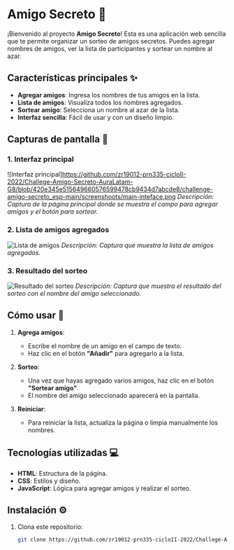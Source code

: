 # Amigo Secreto 🎁

¡Bienvenido al proyecto **Amigo Secreto**! Esta es una aplicación web sencilla que te permite organizar un sorteo de amigos secretos. Puedes agregar nombres de amigos, ver la lista de participantes y sortear un nombre al azar.

## Características principales ✨

- **Agregar amigos**: Ingresa los nombres de tus amigos en la lista.
- **Lista de amigos**: Visualiza todos los nombres agregados.
- **Sortear amigo**: Selecciona un nombre al azar de la lista.
- **Interfaz sencilla**: Fácil de usar y con un diseño limpio.

## Capturas de pantalla 📸

### 1. Interfaz principal
![Interfaz principal]https://github.com/zr19012-prn335-cicloII-2022/Challege-Amigo-Secreto-AuraLatam-G8/blob/420e345e515649660576599478cb9434d7abcde8/challenge-amigo-secreto_esp-main/screenshoots/main-inteface.png
_Descripción: Captura de la página principal donde se muestra el campo para agregar amigos y el botón para sortear._

### 2. Lista de amigos agregados
![Lista de amigos](screenshots/friends-list.png)
_Descripción: Captura que muestra la lista de amigos agregados._

### 3. Resultado del sorteo
![Resultado del sorteo](screenshots/draw-result.png)
_Descripción: Captura que muestra el resultado del sorteo con el nombre del amigo seleccionado._

## Cómo usar 🚀

1. **Agrega amigos**:
   - Escribe el nombre de un amigo en el campo de texto.
   - Haz clic en el botón **"Añadir"** para agregarlo a la lista.

2. **Sorteo**:
   - Una vez que hayas agregado varios amigos, haz clic en el botón **"Sortear amigo"**.
   - El nombre del amigo seleccionado aparecerá en la pantalla.

3. **Reiniciar**:
   - Para reiniciar la lista, actualiza la página o limpia manualmente los nombres.

## Tecnologías utilizadas 💻

- **HTML**: Estructura de la página.
- **CSS**: Estilos y diseño.
- **JavaScript**: Lógica para agregar amigos y realizar el sorteo.

## Instalación ⚙️

1. Clona este repositorio:
   ```bash
   git clone https://github.com/zr19012-prn335-cicloII-2022/Challege-Amigo-Secreto-AuraLatam-G8/tree/main
